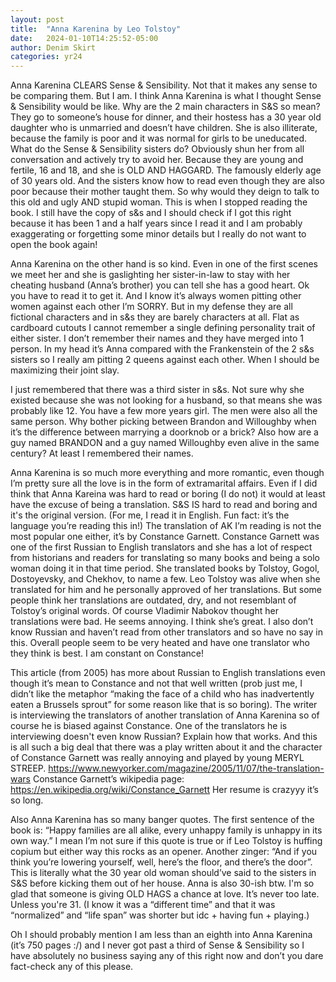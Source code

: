 ```yaml
---
layout: post
title:  "Anna Karenina by Leo Tolstoy"
date:   2024-01-10T14:25:52-05:00
author: Denim Skirt
categories: yr24
---
```


Anna Karenina CLEARS Sense & Sensibility. Not that it makes any sense to be comparing them. But I am. I think Anna Karenina is what I thought Sense & Sensibility would be like. Why are the 2 main characters in S&S so mean? They go to someone’s house for dinner, and their hostess has a 30 year old daughter who is unmarried and doesn’t have children. She is also illiterate, because the family is poor and it was normal for girls to be uneducated. What do the Sense & Sensibility sisters do? Obviously shun her from all conversation and actively try to avoid her. Because they are young and fertile, 16 and 18, and she is OLD AND HAGGARD. The famously elderly age of 30 years old. And the sisters know how to read even though they are also poor because their mother taught them. So why would they deign to talk to this old and ugly AND stupid woman. This is when I stopped reading the book. I still have the copy of s&s and I should check if I got this right because it has been 1 and a half years since I read it and I am probably exaggerating or forgetting some minor details but I really do not want to open the book again! 

Anna Karenina on the other hand is so kind. Even in one of the first scenes we meet her and she is gaslighting her sister-in-law to stay with her cheating husband (Anna’s brother) you can tell she has a good heart. Ok you have to read it to get it. And I know it’s always women pitting other women against each other I’m SORRY. But in my defense they are all fictional characters and in s&s they are barely characters at all. Flat as cardboard cutouts I cannot remember a single defining personality trait of either sister. I don’t remember their names and they have merged into 1 person. In my head it’s Anna compared with the Frankenstein of the 2 s&s sisters so I really am pitting 2 queens against each other. When I should be maximizing their joint slay. 

I just remembered that there was a third sister in s&s. Not sure why she existed because she was not looking for a husband, so that means she was probably like 12. You have a few more years girl. The men were also all the same person. Why bother picking between Brandon and Willoughby when it’s the difference between marrying a doorknob or a brick? Also how are a guy named BRANDON and a guy named Willoughby even alive in the same century? At least I remembered their names. 

Anna Karenina is so much more everything and more romantic, even though I’m pretty sure all the love is in the form of extramarital affairs. Even if I did think that Anna Kareina was hard to read or boring (I do not) it would at least have the excuse of being a translation. S&S IS hard to read and boring and it's the original version. (For me, I read it in English. Fun fact: it’s the language you’re reading this in!) The translation of AK I’m reading is not the most popular one either, it’s by Constance Garnett. Constance Garnett was one of the first Russian to English translators and she has a lot of respect from historians and readers for translating so many books and being a solo woman doing it in that time period. She translated books by Tolstoy, Gogol, Dostoyevsky, and Chekhov, to name a few. Leo Tolstoy was alive when she translated for him and he personally approved of her translations. But some people think her translations are outdated, dry, and not resemblant of Tolstoy’s original words. Of course Vladimir Nabokov thought her translations were bad. He seems annoying. I think she’s great. I also don’t know Russian and haven’t read from other translators and so have no say in this. Overall people seem to be very heated and have one translator who they think is best. I am constant on Constance! 

This article (from 2005) has more about Russian to English translations even though it’s mean to Constance and not that well written (prob just me, I didn’t like the metaphor “making the face of a child who has inadvertently eaten a Brussels sprout” for some reason like that is so boring). The writer is interviewing the translators of another translation of Anna Karenina so of course he is biased against Constance. One of the translators he is interviewing doesn't even know Russian? Explain how that works. And this is all such a big deal that there was a play written about it and the character of Constance Garnett was really annoying and played by young MERYL STREEP. 
https://www.newyorker.com/magazine/2005/11/07/the-translation-wars
Constance Garnett’s wikipedia page: https://en.wikipedia.org/wiki/Constance_Garnett Her resume is crazyyy it’s so long. 

Also Anna Karenina has so many banger quotes. The first sentence of the book is: “Happy families are all alike, every unhappy family is unhappy in its own way.” I mean I’m not sure if this quote is true or if Leo Tolstoy is huffing copium but either way this rocks as an opener. Another zinger: “And if you think you’re lowering yourself, well, here’s the floor, and there’s the door”. This is literally what the 30 year old woman should’ve said to the sisters in S&S before kicking them out of her house. Anna is also 30-ish btw. I'm so glad that someone is giving OLD HAGS a chance at love. It’s never too late. Unless you're 31. (I know it was a “different time” and that it was “normalized” and “life span” was shorter but idc + having fun + playing.)
 
Oh I should probably mention I am less than an eighth into Anna Karenina (it’s 750 pages :/) and I never got past a third of Sense & Sensibility so I have absolutely no business saying any of this right now and don’t you dare fact-check any of this please. 
